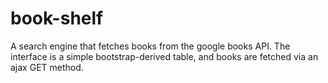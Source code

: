 # book-shelf
A search engine that fetches books from the google books API.
The interface is a simple bootstrap-derived table, and books are fetched via
an ajax GET method.
